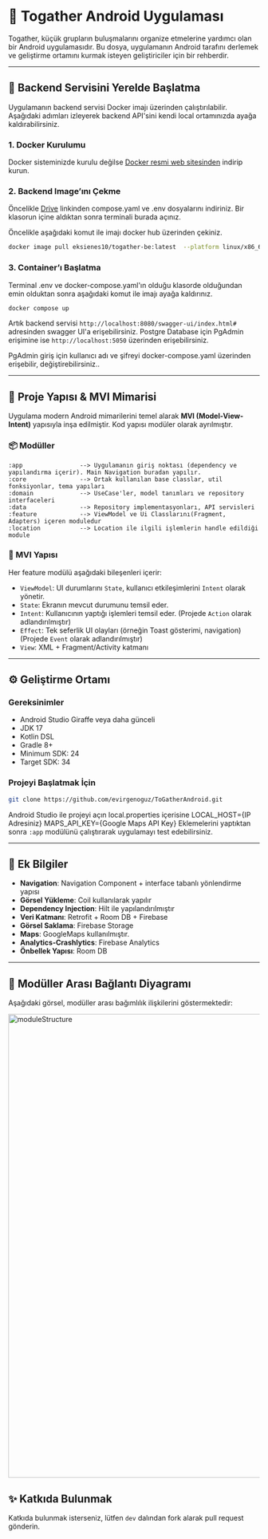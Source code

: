 # 📱 Togather Android Uygulaması

Togather, küçük grupların buluşmalarını organize etmelerine yardımcı olan bir Android uygulamasıdır. Bu dosya, uygulamanın Android tarafını derlemek ve geliştirme ortamını kurmak isteyen geliştiriciler için bir rehberdir.

---

## 🐳 Backend Servisini Yerelde Başlatma

Uygulamanın backend servisi Docker imajı üzerinden çalıştırılabilir. Aşağıdaki adımları izleyerek backend API'sini kendi local ortamınızda ayağa kaldırabilirsiniz.

### 1. Docker Kurulumu

Docker sisteminizde kurulu değilse [Docker resmi web sitesinden](https://www.docker.com/products/docker-desktop) indirip kurun.

### 2. Backend Image’ını Çekme

Öncelikle [Drive]("") linkinden compose.yaml ve .env dosyalarını indiriniz.
Bir klasorun içine aldıktan sonra terminali burada açınız.

Öncelikle aşağıdaki komut ile imajı docker hub üzerinden çekiniz.

```bash
docker image pull eksienes10/togather-be:latest  --platform linux/x86_64
```

### 3. Container’ı Başlatma
Terminal .env ve docker-compose.yaml'ın olduğu klasorde olduğundan emin olduktan sonra
aşağıdaki komut ile imajı ayağa kaldırınız.

```bash
docker compose up
```

Artık backend servisi `http://localhost:8080/swagger-ui/index.html#` adresinden swagger UI'a erişebilirsiniz.
Postgre Database için PgAdmin erişimine ise `http://localhost:5050` üzerinden erişebilirsiniz.

PgAdmin giriş için kullanıcı adı ve şifreyi docker-compose.yaml üzerinden erişebilir, değiştirebilirsiniz..

---

## 🧱 Proje Yapısı & MVI Mimarisi

Uygulama modern Android mimarilerini temel alarak **MVI (Model-View-Intent)** yapısıyla inşa edilmiştir. Kod yapısı modüler olarak ayrılmıştır.

### 📦 Modüller

```
:app                --> Uygulamanın giriş noktası (dependency ve yapılandırma içerir). Main Navigation buradan yapılır.
:core               --> Ortak kullanılan base classlar, util fonksiyonlar, tema yapıları
:domain             --> UseCase'ler, model tanımları ve repository interfaceleri
:data               --> Repository implementasyonları, API servisleri
:feature            --> ViewModel ve Ui Classlarını(Fragment, Adapters) içeren moduledur
:location           --> Location ile ilgili işlemlerin handle edildiği module
```

### 🔄 MVI Yapısı

Her feature modülü aşağıdaki bileşenleri içerir:

- `ViewModel`: UI durumlarını `State`, kullanıcı etkileşimlerini `Intent` olarak yönetir.
- `State`: Ekranın mevcut durumunu temsil eder.
- `Intent`: Kullanıcının yaptığı işlemleri temsil eder. (Projede `Action` olarak adlandırılmıştır)
- `Effect`: Tek seferlik UI olayları (örneğin Toast gösterimi, navigation) (Projede `Event` olarak adlandırılmıştır)
- `View`: XML + Fragment/Activity katmanı

---

## ⚙️ Geliştirme Ortamı

### Gereksinimler

- Android Studio Giraffe veya daha günceli
- JDK 17
- Kotlin DSL
- Gradle 8+
- Minimum SDK: 24
- Target SDK: 34

### Projeyi Başlatmak İçin

```bash
git clone https://github.com/evirgenoguz/ToGatherAndroid.git
```

Android Studio ile projeyi açın local.properties içerisine 
LOCAL_HOST={IP Adresiniz}
MAPS_API_KEY={Google Maps API Key} 
Eklemelerini yaptıktan sonra `:app` modülünü çalıştırarak uygulamayı test edebilirsiniz.

---

## 📌 Ek Bilgiler

- **Navigation**: Navigation Component + interface tabanlı yönlendirme yapısı
- **Görsel Yükleme**: Coil kullanılarak yapılır
- **Dependency Injection**: Hilt ile yapılandırılmıştır
- **Veri Katmanı**: Retrofit + Room DB + Firebase
- **Görsel Saklama**: Firebase Storage
- **Maps**: GoogleMaps kullanılmıştır.
- **Analytics-Crashlytics**: Firebase Analytics
- **Önbellek Yapısı**: Room DB

---

## 🧭 Modüller Arası Bağlantı Diyagramı

Aşağıdaki görsel, modüller arası bağımlılık ilişkilerini göstermektedir:

<img width="930" alt="moduleStructure" src="https://github.com/user-attachments/assets/eb088f9a-596a-49b8-acb4-eeb58d1ef9bd" />

## ✨ Katkıda Bulunmak

Katkıda bulunmak isterseniz, lütfen `dev` dalından fork alarak pull request gönderin.
